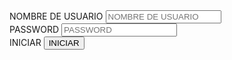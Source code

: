 <html>
    <link rel="stylesheet" href="LOGIN.css">
    <head>
        <body>
            <form action="">
                <nav class="ki1">
<label for="NOMBRE DE USUARIO">NOMBRE DE USUARIO</label>
<input type="text" placeholder="NOMBRE DE USUARIO" maxlength="20" name="NOMBRE DE USUARIO" id="NOMBRE DE USUARIO">
                </nav>
                <nav class="hi2">
                    <label for="PASSWORD">PASSWORD</label>
                    <input type="password" placeholder="PASSWORD" maxlength="12" name="password" id="PASSWORD">
                </nav>
                <nav class="ki2"> 
                        <label for="">INICIAR</label>
                        <input type="button" value="INICIAR">
                </nav>
            </form>
        </body>
    </head>
</html>
